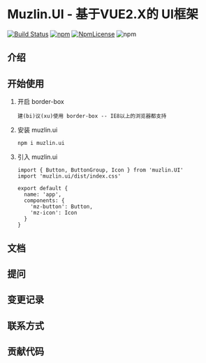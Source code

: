 # Muzlin.UI - 基于VUE2.X的 UI框架

<!-- 图标 -->
[![Build Status](https://travis-ci.org/Muzlin/muzlin.UI.svg?branch=master)](https://travis-ci.org/Muzlin/muzlin.UI) [![npm](https://img.shields.io/npm/dm/muzlin.ui.svg)](https://npmcharts.com/compare/muzlin.ui?minimal=true) [![NpmLicense](https://img.shields.io/npm/l/muzlin.ui.svg)](https://github.com/Muzlin/muzlin.UI/blob/master/LICENSE) ![npm](https://img.shields.io/npm/v/muzlin.ui.svg)


## 介绍

## 开始使用

1. 开启 border-box
    ```
    建(bi)议(xu)使用 border-box -- IE8以上的浏览器都支持
    ```
2. 安装 muzlin.ui
    ```
    npm i muzlin.ui
    ```
3. 引入 muzlin.ui
    ```
    import { Button, ButtonGroup, Icon } from 'muzlin.UI'
    import 'muzlin.ui/dist/index.css'

    export default {
      name: 'app',
      components: {
        'mz-button': Button,
        'mz-icon': Icon
      }
    }
    ```

## 文档

## 提问

## 变更记录

## 联系方式

## 贡献代码
